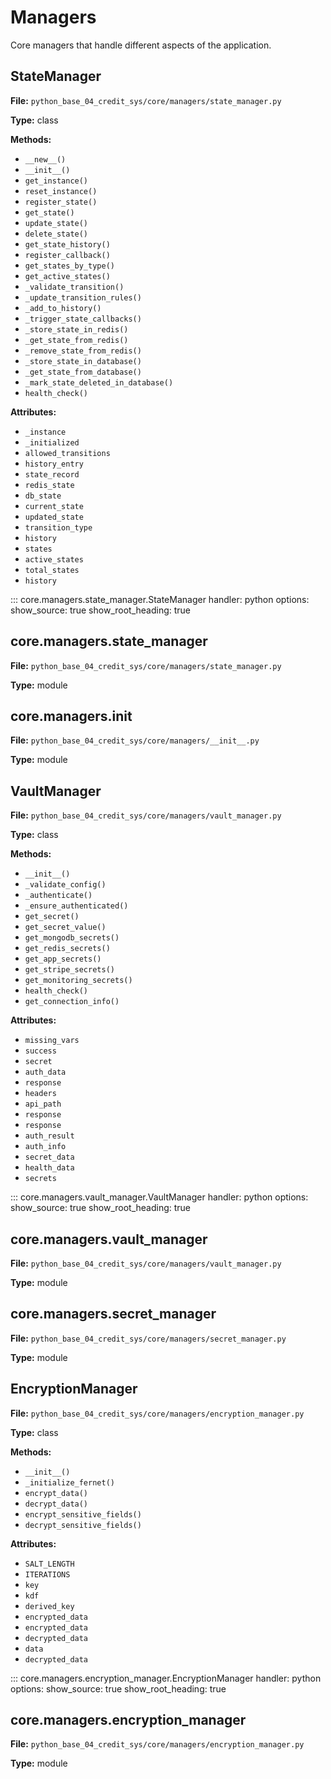 # Managers

Core managers that handle different aspects of the application.

## StateManager

**File:** `python_base_04_credit_sys/core/managers/state_manager.py`

**Type:** class

**Methods:**
- `__new__()`
- `__init__()`
- `get_instance()`
- `reset_instance()`
- `register_state()`
- `get_state()`
- `update_state()`
- `delete_state()`
- `get_state_history()`
- `register_callback()`
- `get_states_by_type()`
- `get_active_states()`
- `_validate_transition()`
- `_update_transition_rules()`
- `_add_to_history()`
- `_trigger_state_callbacks()`
- `_store_state_in_redis()`
- `_get_state_from_redis()`
- `_remove_state_from_redis()`
- `_store_state_in_database()`
- `_get_state_from_database()`
- `_mark_state_deleted_in_database()`
- `health_check()`

**Attributes:**
- `_instance`
- `_initialized`
- `allowed_transitions`
- `history_entry`
- `state_record`
- `redis_state`
- `db_state`
- `current_state`
- `updated_state`
- `transition_type`
- `history`
- `states`
- `active_states`
- `total_states`
- `history`

::: core.managers.state_manager.StateManager
    handler: python
    options:
      show_source: true
      show_root_heading: true

## core.managers.state_manager

**File:** `python_base_04_credit_sys/core/managers/state_manager.py`

**Type:** module

## core.managers.__init__

**File:** `python_base_04_credit_sys/core/managers/__init__.py`

**Type:** module

## VaultManager

**File:** `python_base_04_credit_sys/core/managers/vault_manager.py`

**Type:** class

**Methods:**
- `__init__()`
- `_validate_config()`
- `_authenticate()`
- `_ensure_authenticated()`
- `get_secret()`
- `get_secret_value()`
- `get_mongodb_secrets()`
- `get_redis_secrets()`
- `get_app_secrets()`
- `get_stripe_secrets()`
- `get_monitoring_secrets()`
- `health_check()`
- `get_connection_info()`

**Attributes:**
- `missing_vars`
- `success`
- `secret`
- `auth_data`
- `response`
- `headers`
- `api_path`
- `response`
- `response`
- `auth_result`
- `auth_info`
- `secret_data`
- `health_data`
- `secrets`

::: core.managers.vault_manager.VaultManager
    handler: python
    options:
      show_source: true
      show_root_heading: true

## core.managers.vault_manager

**File:** `python_base_04_credit_sys/core/managers/vault_manager.py`

**Type:** module

## core.managers.secret_manager

**File:** `python_base_04_credit_sys/core/managers/secret_manager.py`

**Type:** module

## EncryptionManager

**File:** `python_base_04_credit_sys/core/managers/encryption_manager.py`

**Type:** class

**Methods:**
- `__init__()`
- `_initialize_fernet()`
- `encrypt_data()`
- `decrypt_data()`
- `encrypt_sensitive_fields()`
- `decrypt_sensitive_fields()`

**Attributes:**
- `SALT_LENGTH`
- `ITERATIONS`
- `key`
- `kdf`
- `derived_key`
- `encrypted_data`
- `encrypted_data`
- `decrypted_data`
- `data`
- `decrypted_data`

::: core.managers.encryption_manager.EncryptionManager
    handler: python
    options:
      show_source: true
      show_root_heading: true

## core.managers.encryption_manager

**File:** `python_base_04_credit_sys/core/managers/encryption_manager.py`

**Type:** module

